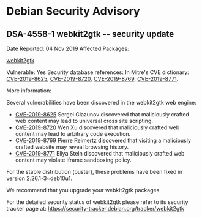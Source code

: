 
Debian Security Advisory
========================


DSA-4558-1 webkit2gtk -- security update
----------------------------------------



Date Reported:
04 Nov 2019
Affected Packages:

[webkit2gtk](https://packages.debian.org/src:webkit2gtk)

Vulnerable:
Yes
Security database references:
In Mitre's CVE dictionary: [CVE-2019-8625](https://security-tracker.debian.org/tracker/CVE-2019-8625), [CVE-2019-8720](https://security-tracker.debian.org/tracker/CVE-2019-8720), [CVE-2019-8769](https://security-tracker.debian.org/tracker/CVE-2019-8769), [CVE-2019-8771](https://security-tracker.debian.org/tracker/CVE-2019-8771).  

More information:

Several vulnerabilities have been discovered in the webkit2gtk web engine:


* [CVE-2019-8625](https://security-tracker.debian.org/tracker/CVE-2019-8625)
Sergei Glazunov discovered that maliciously crafted web content
 may lead to universal cross site scripting.
* [CVE-2019-8720](https://security-tracker.debian.org/tracker/CVE-2019-8720)
Wen Xu discovered that maliciously crafted web content may lead to
 arbitrary code execution.
* [CVE-2019-8769](https://security-tracker.debian.org/tracker/CVE-2019-8769)
Pierre Reimertz discovered that visiting a maliciously crafted
 website may reveal browsing history.
* [CVE-2019-8771](https://security-tracker.debian.org/tracker/CVE-2019-8771)
Eliya Stein discovered that maliciously crafted web content may
 violate iframe sandboxing policy.


For the stable distribution (buster), these problems have been fixed in
version 2.26.1-3~deb10u1.


We recommend that you upgrade your webkit2gtk packages.


For the detailed security status of webkit2gtk please refer to
its security tracker page at:
<https://security-tracker.debian.org/tracker/webkit2gtk>





